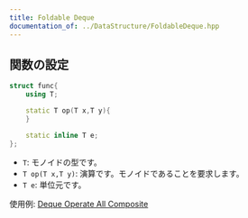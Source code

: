 ```yaml
---
title: Foldable Deque
documentation_of: ../DataStructure/FoldableDeque.hpp
---
```


## 関数の設定
```cpp
struct func{
    using T;

    static T op(T x,T y){
    }

    static inline T e;
};
```
* `T`: モノイドの型です。
* `T op(T x,T y)`: 演算です。モノイドであることを要求します。
* `T e`: 単位元です。

使用例: [Deque Operate All Composite](https://judge.yosupo.jp/submission/196059)